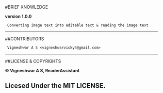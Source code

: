 #BRIEF KNOWLEDGE

**version 1.0.0**

     Converting image text into editable text & reading the image text

---

##CONTRIBUTORS

     Vigneshwar A S <vigneshwarvicky4@gmail.com>

---

##LICENSE & COPYRIGHTS

   **© Vigneshwar A S, ReaderAssistant**

Licesed Under the MIT LICENSE.
---    
